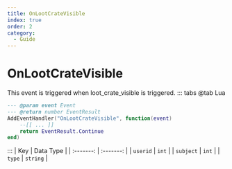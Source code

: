 ```yaml
---
title: OnLootCrateVisible
index: true
order: 2
category:
  - Guide
---
```


# OnLootCrateVisible
This event is triggered when loot_crate_visible is triggered.
::: tabs
@tab Lua
```lua
--- @param event Event
--- @return number EventResult
AddEventHandler("OnLootCrateVisible", function(event)
    --[[ ... ]]
    return EventResult.Continue
end)
```

:::
|    Key    | Data Type |
| :-------: | :-------: |
|  `userid` |   `int`   |
| `subject` |   `int`   |
|   `type`  |  `string` |